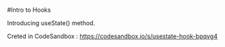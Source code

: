 #Intro to Hooks

Introducing useState() method.

Creted in CodeSandbox : https://codesandbox.io/s/usestate-hook-bpqvg4
